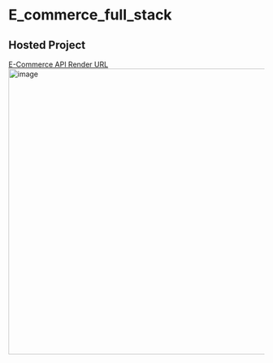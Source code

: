 # E_commerce_full_stack

## Hosted Project
[E-Commerce API Render URL](https://e-commerce-node-qttl.onrender.com)
<img width="563" alt="image" src="https://user-images.githubusercontent.com/43499891/212478908-8d85ba23-1932-4197-a71f-0ba8a452304f.png">

